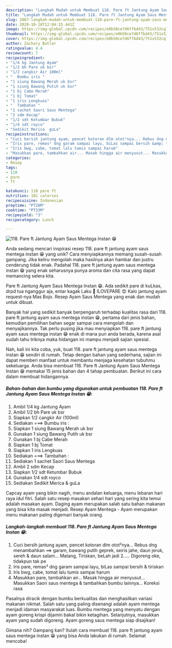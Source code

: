 ```yaml
---
description: "Langkah Mudah untuk Membuat 118. Pare ft Jantung Ayam Saus Mentega Instan 😁 yang Bikin Ngiler"
title: "Langkah Mudah untuk Membuat 118. Pare ft Jantung Ayam Saus Mentega Instan 😁 yang Bikin Ngiler"
slug: 2067-langkah-mudah-untuk-membuat-118-pare-ft-jantung-ayam-saus-mentega-instan-yang-bikin-ngiler
date: 2020-10-18T12:04:15.441Z
image: https://img-global.cpcdn.com/recipes/e0b50ce7d6ffbd43/751x532cq70/118-pare-ft-jantung-ayam-saus-mentega-instan-😁-foto-resep-utama.jpg
thumbnail: https://img-global.cpcdn.com/recipes/e0b50ce7d6ffbd43/751x532cq70/118-pare-ft-jantung-ayam-saus-mentega-instan-😁-foto-resep-utama.jpg
cover: https://img-global.cpcdn.com/recipes/e0b50ce7d6ffbd43/751x532cq70/118-pare-ft-jantung-ayam-saus-mentega-instan-😁-foto-resep-utama.jpg
author: Zachary Butler
ratingvalue: 4.4
reviewcount: 7
recipeingredient:
- "1/4 kg Jantung Ayam"
- "1/2 bh Pare uk bsr"
- "1/2 cangkir Air 100ml"
- "  Bumbu iris "
- "1 siung Bawang Merah uk bsr"
- "1 siung Bawang Putih uk bsr"
- "1 bj Cabe Merah"
- "1 bj Tomat"
- "1 iris Lengkuas"
- "  Tambahan "
- "1 sachet Saori Saus Mentega"
- "2 sdm Kecap"
- "1/2 sdt Ketumbar Bubuk"
- "1/4 sdt royco"
- "Sedikit Merica  guLa"
recipeinstructions:
- "Cuci bersih jantung ayam, pencet kotoran dlm otot²nya... Rebus dng menambahkan ==&gt; garam, bawang putih geprek, seiris jahe, daun jeruk, sereh &amp; daun salam... Matang, Tiriskan, beLah jadi 2..... Digoreng oke, tidakpun tak pe"
- "Iris pare, remas² dng garam sampai layu, biLas sampai bersih &amp; tiriskan"
- "Iris bwg, cabe, tomat lalu tumis sampai harum"
- "Masukkan pare, tambahkan air... Masak hingga air menyusut... Masukkan Saori saus mentega &amp; tambahkan bumbu lainnya... Koreksi rasa"
categories:
- Resep
tags:
- 118
- pare
- ft

katakunci: 118 pare ft 
nutrition: 181 calories
recipecuisine: Indonesian
preptime: "PT28M"
cooktime: "PT33M"
recipeyield: "3"
recipecategory: Lunch

---
```



![118. Pare ft Jantung Ayam Saus Mentega Instan 😁](https://img-global.cpcdn.com/recipes/e0b50ce7d6ffbd43/751x532cq70/118-pare-ft-jantung-ayam-saus-mentega-instan-😁-foto-resep-utama.jpg)

Anda sedang mencari inspirasi resep 118. pare ft jantung ayam saus mentega instan 😁 yang unik? Cara menyiapkannya memang susah-susah gampang. Jika keliru mengolah maka hasilnya akan hambar dan justru cenderung tidak enak. Padahal 118. pare ft jantung ayam saus mentega instan 😁 yang enak seharusnya punya aroma dan cita rasa yang dapat memancing selera kita.

Pare ft Jantung Ayam Saus Mentega Instan 😁. Ada sedikit pare di kuLkas, drpd tua nganggur aja, entar kagak Laku 🤭 ILOVEPARE 😍 Kalo jantung ayam request-nya Mas Bojo. Resep Ayam Saus Mentega yang enak dan mudah untuk dibuat.

Banyak hal yang sedikit banyak berpengaruh terhadap kualitas rasa dari 118. pare ft jantung ayam saus mentega instan 😁, pertama dari jenis bahan, kemudian pemilihan bahan segar sampai cara mengolah dan menyajikannya. Tak perlu pusing jika mau menyiapkan 118. pare ft jantung ayam saus mentega instan 😁 enak di mana pun anda berada, karena asal sudah tahu triknya maka hidangan ini mampu menjadi sajian spesial.


Nah, kali ini kita coba, yuk, buat 118. pare ft jantung ayam saus mentega instan 😁 sendiri di rumah. Tetap dengan bahan yang sederhana, sajian ini dapat memberi manfaat untuk membantu menjaga kesehatan tubuhmu sekeluarga. Anda bisa membuat 118. Pare ft Jantung Ayam Saus Mentega Instan 😁 memakai 15 jenis bahan dan 4 tahap pembuatan. Berikut ini cara dalam membuat hidangannya.

<!--inarticleads1-->

##### Bahan-bahan dan bumbu yang digunakan untuk pembuatan 118. Pare ft Jantung Ayam Saus Mentega Instan 😁:

1. Ambil 1/4 kg Jantung Ayam
1. Ambil 1/2 bh Pare uk bsr
1. Siapkan 1/2 cangkir Air (100ml)
1. Sediakan  ===&gt; Bumbu iris :
1. Siapkan 1 siung Bawang Merah uk bsr
1. Gunakan 1 siung Bawang Putih uk bsr
1. Gunakan 1 bj Cabe Merah
1. Siapkan 1 bj Tomat
1. Siapkan 1 iris Lengkuas
1. Sediakan  ===&gt; Tambahan :
1. Sediakan 1 sachet Saori Saus Mentega
1. Ambil 2 sdm Kecap
1. Siapkan 1/2 sdt Ketumbar Bubuk
1. Gunakan 1/4 sdt royco
1. Sediakan Sedikit Merica &amp; guLa


Capcay ayam yang bikin nagih, menu andalan keluarga, menu lebaran hari raya idul fitri. Salah satu resep masakan sehari hari yang sering kita temui adalah masakan ayam. Daging ayam merupakan salah satu bahan makanan yang bisa kita masak menjadi. Resep Ayam Mentega - Ayam merupakan menu makanan paling digemari banyak orang. 

<!--inarticleads2-->

##### Langkah-langkah membuat 118. Pare ft Jantung Ayam Saus Mentega Instan 😁:

1. Cuci bersih jantung ayam, pencet kotoran dlm otot²nya... Rebus dng menambahkan ==&gt; garam, bawang putih geprek, seiris jahe, daun jeruk, sereh &amp; daun salam... Matang, Tiriskan, beLah jadi 2..... Digoreng oke, tidakpun tak pe
1. Iris pare, remas² dng garam sampai layu, biLas sampai bersih &amp; tiriskan
1. Iris bwg, cabe, tomat lalu tumis sampai harum
1. Masukkan pare, tambahkan air... Masak hingga air menyusut... Masukkan Saori saus mentega &amp; tambahkan bumbu lainnya... Koreksi rasa


Pasalnya diracik dengan bumbu berkualitas dan menghasilkan variasi makanan nikmat. Salah satu yang paling disenangi adalah ayam mentega menjadi idaman masyarakat luas. Bumbu mentega yang menyatu dengan ayam goreng krispi dijamin bakal bikin ketagihan. Selanjutnya, masukkan ayam yang sudah digoreng. Ayam goreng saus mentega siap disajikan! 

Gimana nih? Gampang kan? Itulah cara membuat 118. pare ft jantung ayam saus mentega instan 😁 yang bisa Anda lakukan di rumah. Selamat mencoba!

